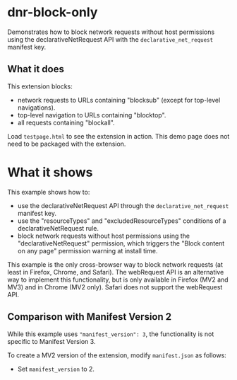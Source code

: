 # dnr-block-only

Demonstrates how to block network requests without host permissions using the
declarativeNetRequest API with the `declarative_net_request` manifest key.

## What it does

This extension blocks:

- network requests to URLs containing "blocksub" (except for top-level navigations).
- top-level navigation to URLs containing "blocktop".
- all requests containing "blockall".

Load `testpage.html` to see the extension in action.
This demo page does not need to be packaged with the extension.

# What it shows

This example shows how to:

- use the declarativeNetRequest API through the `declarative_net_request` manifest key.
- use the "resourceTypes" and "excludedResourceTypes" conditions of a declarativeNetRequest rule.
- block network requests without host permissions using the "declarativeNetRequest" permission, which triggers the "Block content on any page" permission warning at install time.

This example is the only cross-browser way to block network requests (at least
in Firefox, Chrome, and Safari). The webRequest API is an alternative way to
implement this functionality, but is only available in Firefox (MV2 and MV3)
and in Chrome (MV2 only). Safari does not support the webRequest API.

## Comparison with Manifest Version 2

While this example uses `"manifest_version": 3`, the functionality is not
specific to Manifest Version 3.

To create a MV2 version of the extension, modify `manifest.json` as follows:

- Set `manifest_version` to 2.
